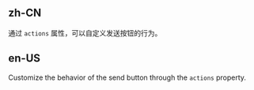 ## zh-CN

通过 `actions` 属性，可以自定义发送按钮的行为。

## en-US

Customize the behavior of the send button through the `actions` property.
